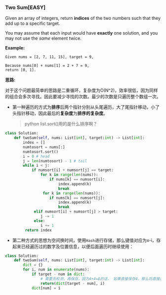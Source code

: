 ### Two Sum[EASY]

Given an array of integers, return **indices** of the two numbers such that they add up to a specific target.

You may assume that each input would have **exactly** one solution, and you may not use the *same* element twice.

**Example:**

```
Given nums = [2, 7, 11, 15], target = 9,

Because nums[0] + nums[1] = 2 + 7 = 9,
return [0, 1].
```

**思路:**

对于这个问题最简单的思路是二重循环，复杂度为O(N^2)，效率很低，因为同样的组合会多次寻找。因此要减少寻找的次数。最少的次数是只遍历整个数组一次。

* 第一种遍历的方式为**排序**后两个指针分别从头尾遍历，大了尾指针移动，小了头指针移动，因此最后的**复杂度**为**排序的复杂度**。

    > python list.sort()用的是什么排序啊？
    >

```python
class Solution:
    def twoSum(self, nums: List[int], target:int) -> List[int]:
        index = []
        numtosort = nums[:]
        numtosort.sort()
        i = 0 # head
        j = len(numtosort) - 1 # tail
        while i < j:
            if numsort[i] + numsort[j] == target:
                for k in range(len(nums)):
                    if nums[k] == numsort[i]:
                        index.append(k)
                        break
                 for k in range(len(nums)):
                    if nums[k] == numsort[j]:
                        index.append(k)
                        break
             elif numsort[i] + numsort[j] > target:
                j -= 1
             else:
                i += 1
         return index
```

* 第二种方式的思想为空间换时间，使用`Hash`进行存储，那么键值对应为x-i，存起来已经遍历过的数字及位置信息，以便后面遍历时继续使用：

```python
class Solution:
    def twoSum(self, nums: List[int], target:int) -> List[int]:
        dict = {}
        for i, num in enumerate(nums):
            if target - num in dict:
                # 需要先检测，再保存，因为4+4=8的话， 如果直接保存4，那么将直接返回自己
                return(dict[target - num], i)
            dict[num] = i
```

